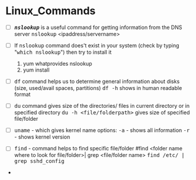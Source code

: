 # Linux_Commands
- [ ] <kbd>**_nslookup_**</kbd></font> is a useful command for getting information from the DNS server
    <kbd>nslookup</kbd> <ipaddress/servername>

- [ ] If <kbd>nslookup</kbd> command does't exist in your system (check by typing "<kbd>which nslookup</kbd>") then try to install it
    1. yum whatprovides nslookup 
    2. yum install <result of first command>

- [ ] <kbd>df</kbd> command helps us to determine general information about disks (size, used/avail spaces, partitions)
        <kbd>df -h</kbd> shows in human readable format

- [ ] <kbd>du</kbd> command gives size of the directories/ files in current directory or in specified directory
        <kbd>du -h <file/folderpath></kbd> gives size of specified file/folder

- [ ] <kbd>uname</kbd> - which gives kernel name
        options:
            <kbd>-a</kbd> - shows all information
            <kbd>-r</kbd> - shows kernel version

- [ ]  <kbd>find</kbd> - command helps to find specific file/folder 
         #find <folder name where to look for file/folder>| grep <file/folder name>
         <kbd>find /etc/ | grep sshd_config</kbd>

- 

 
